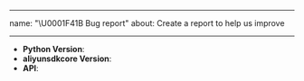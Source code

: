 ---
name: "\U0001F41B Bug report"
about: Create a report to help us improve

 ---

 <!--
Thank you for reporting a possible bug.
 Please fill in as much of the template below as you can.
 Python Version: output of `python --version`
aliyunsdkcore Version: output of `aliyunsdkcore.__version__`
API: The API of the product, for example `DescribeRegionsRequest`
 If possible, please provide code that demonstrates the problem, keeping it as
simple and free of external dependencies as you can.
-->

* **Python Version**:
* **aliyunsdkcore Version**:
* **API**:


 <!-- Please provide more details below this comment. -->